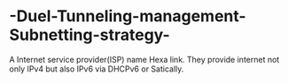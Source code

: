# -Duel-Tunneling-management-Subnetting-strategy-
A Internet service provider(ISP) name Hexa link. They provide internet not only IPv4 but also IPv6 via DHCPv6 or Satically. 
